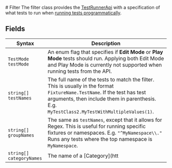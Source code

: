                                                                                                                                                                                                                                                                                                                                                                                                                                                                                                                                 # Filter
The filter class provides the [TestRunnerApi](./reference-test-runner-api.md) with a specification of what tests to run when [running tests programmatically](./extension-run-tests.md).

## Fields

| Syntax                        | Description                                                  |
| ----------------------------- | ------------------------------------------------------------ |
| `TestMode testMode`           | An enum flag that specifies if **Edit Mode** or **Play Mode** tests should run. Applying both Edit Mode and Play Mode is currently not supported when running tests from the API. |
| `string[] testNames`          | The full name of the tests to match the filter. This is usually in the format `FixtureName.TestName`. If the test has test arguments, then include them in parenthesis. E.g. `MyTestClass2.MyTestWithMultipleValues(1)`. |
| `string[] groupNames`         | The same as `testNames`, except that it allows for Regex. This is useful for running specific fixtures or namespaces. E.g. `"^MyNamespace\\."` Runs any tests where the top namespace is `MyNamespace`. |
| `string[] categoryNames`      | The name of a [Category](htt